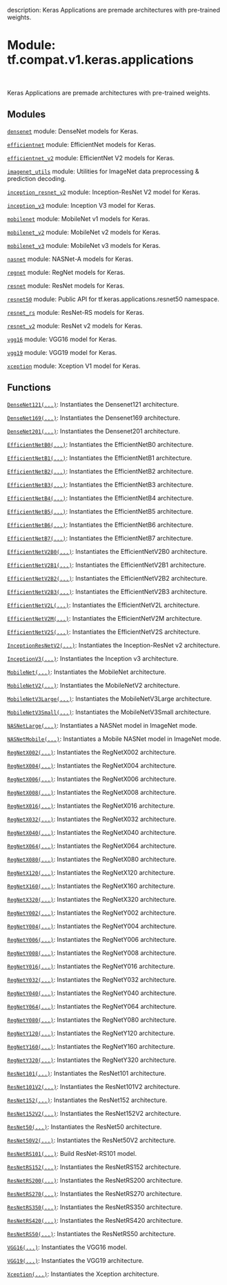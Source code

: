 description: Keras Applications are premade architectures with pre-trained weights.

<div itemscope itemtype="http://developers.google.com/ReferenceObject">
<meta itemprop="name" content="tf.compat.v1.keras.applications" />
<meta itemprop="path" content="Stable" />
</div>

# Module: tf.compat.v1.keras.applications

<!-- Insert buttons and diff -->

<table class="tfo-notebook-buttons tfo-api nocontent" align="left">

</table>



Keras Applications are premade architectures with pre-trained weights.



## Modules

[`densenet`](../../../../tf/compat/v1/keras/applications/densenet.md) module: DenseNet models for Keras.

[`efficientnet`](../../../../tf/compat/v1/keras/applications/efficientnet.md) module: EfficientNet models for Keras.

[`efficientnet_v2`](../../../../tf/compat/v1/keras/applications/efficientnet_v2.md) module: EfficientNet V2 models for Keras.

[`imagenet_utils`](../../../../tf/compat/v1/keras/applications/imagenet_utils.md) module: Utilities for ImageNet data preprocessing & prediction decoding.

[`inception_resnet_v2`](../../../../tf/compat/v1/keras/applications/inception_resnet_v2.md) module: Inception-ResNet V2 model for Keras.

[`inception_v3`](../../../../tf/compat/v1/keras/applications/inception_v3.md) module: Inception V3 model for Keras.

[`mobilenet`](../../../../tf/compat/v1/keras/applications/mobilenet.md) module: MobileNet v1 models for Keras.

[`mobilenet_v2`](../../../../tf/compat/v1/keras/applications/mobilenet_v2.md) module: MobileNet v2 models for Keras.

[`mobilenet_v3`](../../../../tf/compat/v1/keras/applications/mobilenet_v3.md) module: MobileNet v3 models for Keras.

[`nasnet`](../../../../tf/compat/v1/keras/applications/nasnet.md) module: NASNet-A models for Keras.

[`regnet`](../../../../tf/compat/v1/keras/applications/regnet.md) module: RegNet models for Keras.

[`resnet`](../../../../tf/compat/v1/keras/applications/resnet.md) module: ResNet models for Keras.

[`resnet50`](../../../../tf/compat/v1/keras/applications/resnet50.md) module: Public API for tf.keras.applications.resnet50 namespace.

[`resnet_rs`](../../../../tf/compat/v1/keras/applications/resnet_rs.md) module: ResNet-RS models for Keras.

[`resnet_v2`](../../../../tf/compat/v1/keras/applications/resnet_v2.md) module: ResNet v2 models for Keras.

[`vgg16`](../../../../tf/compat/v1/keras/applications/vgg16.md) module: VGG16 model for Keras.

[`vgg19`](../../../../tf/compat/v1/keras/applications/vgg19.md) module: VGG19 model for Keras.

[`xception`](../../../../tf/compat/v1/keras/applications/xception.md) module: Xception V1 model for Keras.

## Functions

[`DenseNet121(...)`](../../../../tf/keras/applications/densenet/DenseNet121.md): Instantiates the Densenet121 architecture.

[`DenseNet169(...)`](../../../../tf/keras/applications/densenet/DenseNet169.md): Instantiates the Densenet169 architecture.

[`DenseNet201(...)`](../../../../tf/keras/applications/densenet/DenseNet201.md): Instantiates the Densenet201 architecture.

[`EfficientNetB0(...)`](../../../../tf/keras/applications/efficientnet/EfficientNetB0.md): Instantiates the EfficientNetB0 architecture.

[`EfficientNetB1(...)`](../../../../tf/keras/applications/efficientnet/EfficientNetB1.md): Instantiates the EfficientNetB1 architecture.

[`EfficientNetB2(...)`](../../../../tf/keras/applications/efficientnet/EfficientNetB2.md): Instantiates the EfficientNetB2 architecture.

[`EfficientNetB3(...)`](../../../../tf/keras/applications/efficientnet/EfficientNetB3.md): Instantiates the EfficientNetB3 architecture.

[`EfficientNetB4(...)`](../../../../tf/keras/applications/efficientnet/EfficientNetB4.md): Instantiates the EfficientNetB4 architecture.

[`EfficientNetB5(...)`](../../../../tf/keras/applications/efficientnet/EfficientNetB5.md): Instantiates the EfficientNetB5 architecture.

[`EfficientNetB6(...)`](../../../../tf/keras/applications/efficientnet/EfficientNetB6.md): Instantiates the EfficientNetB6 architecture.

[`EfficientNetB7(...)`](../../../../tf/keras/applications/efficientnet/EfficientNetB7.md): Instantiates the EfficientNetB7 architecture.

[`EfficientNetV2B0(...)`](../../../../tf/keras/applications/efficientnet_v2/EfficientNetV2B0.md): Instantiates the EfficientNetV2B0 architecture.

[`EfficientNetV2B1(...)`](../../../../tf/keras/applications/efficientnet_v2/EfficientNetV2B1.md): Instantiates the EfficientNetV2B1 architecture.

[`EfficientNetV2B2(...)`](../../../../tf/keras/applications/efficientnet_v2/EfficientNetV2B2.md): Instantiates the EfficientNetV2B2 architecture.

[`EfficientNetV2B3(...)`](../../../../tf/keras/applications/efficientnet_v2/EfficientNetV2B3.md): Instantiates the EfficientNetV2B3 architecture.

[`EfficientNetV2L(...)`](../../../../tf/keras/applications/efficientnet_v2/EfficientNetV2L.md): Instantiates the EfficientNetV2L architecture.

[`EfficientNetV2M(...)`](../../../../tf/keras/applications/efficientnet_v2/EfficientNetV2M.md): Instantiates the EfficientNetV2M architecture.

[`EfficientNetV2S(...)`](../../../../tf/keras/applications/efficientnet_v2/EfficientNetV2S.md): Instantiates the EfficientNetV2S architecture.

[`InceptionResNetV2(...)`](../../../../tf/keras/applications/inception_resnet_v2/InceptionResNetV2.md): Instantiates the Inception-ResNet v2 architecture.

[`InceptionV3(...)`](../../../../tf/keras/applications/inception_v3/InceptionV3.md): Instantiates the Inception v3 architecture.

[`MobileNet(...)`](../../../../tf/keras/applications/mobilenet/MobileNet.md): Instantiates the MobileNet architecture.

[`MobileNetV2(...)`](../../../../tf/keras/applications/mobilenet_v2/MobileNetV2.md): Instantiates the MobileNetV2 architecture.

[`MobileNetV3Large(...)`](../../../../tf/keras/applications/MobileNetV3Large.md): Instantiates the MobileNetV3Large architecture.

[`MobileNetV3Small(...)`](../../../../tf/keras/applications/MobileNetV3Small.md): Instantiates the MobileNetV3Small architecture.

[`NASNetLarge(...)`](../../../../tf/keras/applications/nasnet/NASNetLarge.md): Instantiates a NASNet model in ImageNet mode.

[`NASNetMobile(...)`](../../../../tf/keras/applications/nasnet/NASNetMobile.md): Instantiates a Mobile NASNet model in ImageNet mode.

[`RegNetX002(...)`](../../../../tf/keras/applications/regnet/RegNetX002.md): Instantiates the RegNetX002 architecture.

[`RegNetX004(...)`](../../../../tf/keras/applications/regnet/RegNetX004.md): Instantiates the RegNetX004 architecture.

[`RegNetX006(...)`](../../../../tf/keras/applications/regnet/RegNetX006.md): Instantiates the RegNetX006 architecture.

[`RegNetX008(...)`](../../../../tf/keras/applications/regnet/RegNetX008.md): Instantiates the RegNetX008 architecture.

[`RegNetX016(...)`](../../../../tf/keras/applications/regnet/RegNetX016.md): Instantiates the RegNetX016 architecture.

[`RegNetX032(...)`](../../../../tf/keras/applications/regnet/RegNetX032.md): Instantiates the RegNetX032 architecture.

[`RegNetX040(...)`](../../../../tf/keras/applications/regnet/RegNetX040.md): Instantiates the RegNetX040 architecture.

[`RegNetX064(...)`](../../../../tf/keras/applications/regnet/RegNetX064.md): Instantiates the RegNetX064 architecture.

[`RegNetX080(...)`](../../../../tf/keras/applications/regnet/RegNetX080.md): Instantiates the RegNetX080 architecture.

[`RegNetX120(...)`](../../../../tf/keras/applications/regnet/RegNetX120.md): Instantiates the RegNetX120 architecture.

[`RegNetX160(...)`](../../../../tf/keras/applications/regnet/RegNetX160.md): Instantiates the RegNetX160 architecture.

[`RegNetX320(...)`](../../../../tf/keras/applications/regnet/RegNetX320.md): Instantiates the RegNetX320 architecture.

[`RegNetY002(...)`](../../../../tf/keras/applications/regnet/RegNetY002.md): Instantiates the RegNetY002 architecture.

[`RegNetY004(...)`](../../../../tf/keras/applications/regnet/RegNetY004.md): Instantiates the RegNetY004 architecture.

[`RegNetY006(...)`](../../../../tf/keras/applications/regnet/RegNetY006.md): Instantiates the RegNetY006 architecture.

[`RegNetY008(...)`](../../../../tf/keras/applications/regnet/RegNetY008.md): Instantiates the RegNetY008 architecture.

[`RegNetY016(...)`](../../../../tf/keras/applications/regnet/RegNetY016.md): Instantiates the RegNetY016 architecture.

[`RegNetY032(...)`](../../../../tf/keras/applications/regnet/RegNetY032.md): Instantiates the RegNetY032 architecture.

[`RegNetY040(...)`](../../../../tf/keras/applications/regnet/RegNetY040.md): Instantiates the RegNetY040 architecture.

[`RegNetY064(...)`](../../../../tf/keras/applications/regnet/RegNetY064.md): Instantiates the RegNetY064 architecture.

[`RegNetY080(...)`](../../../../tf/keras/applications/regnet/RegNetY080.md): Instantiates the RegNetY080 architecture.

[`RegNetY120(...)`](../../../../tf/keras/applications/regnet/RegNetY120.md): Instantiates the RegNetY120 architecture.

[`RegNetY160(...)`](../../../../tf/keras/applications/regnet/RegNetY160.md): Instantiates the RegNetY160 architecture.

[`RegNetY320(...)`](../../../../tf/keras/applications/regnet/RegNetY320.md): Instantiates the RegNetY320 architecture.

[`ResNet101(...)`](../../../../tf/keras/applications/resnet/ResNet101.md): Instantiates the ResNet101 architecture.

[`ResNet101V2(...)`](../../../../tf/keras/applications/resnet_v2/ResNet101V2.md): Instantiates the ResNet101V2 architecture.

[`ResNet152(...)`](../../../../tf/keras/applications/resnet/ResNet152.md): Instantiates the ResNet152 architecture.

[`ResNet152V2(...)`](../../../../tf/keras/applications/resnet_v2/ResNet152V2.md): Instantiates the ResNet152V2 architecture.

[`ResNet50(...)`](../../../../tf/keras/applications/resnet50/ResNet50.md): Instantiates the ResNet50 architecture.

[`ResNet50V2(...)`](../../../../tf/keras/applications/resnet_v2/ResNet50V2.md): Instantiates the ResNet50V2 architecture.

[`ResNetRS101(...)`](../../../../tf/keras/applications/resnet_rs/ResNetRS101.md): Build ResNet-RS101 model.

[`ResNetRS152(...)`](../../../../tf/keras/applications/resnet_rs/ResNetRS152.md): Instantiates the ResNetRS152 architecture.

[`ResNetRS200(...)`](../../../../tf/keras/applications/resnet_rs/ResNetRS200.md): Instantiates the ResNetRS200 architecture.

[`ResNetRS270(...)`](../../../../tf/keras/applications/resnet_rs/ResNetRS270.md): Instantiates the ResNetRS270 architecture.

[`ResNetRS350(...)`](../../../../tf/keras/applications/resnet_rs/ResNetRS350.md): Instantiates the ResNetRS350 architecture.

[`ResNetRS420(...)`](../../../../tf/keras/applications/resnet_rs/ResNetRS420.md): Instantiates the ResNetRS420 architecture.

[`ResNetRS50(...)`](../../../../tf/keras/applications/resnet_rs/ResNetRS50.md): Instantiates the ResNetRS50 architecture.

[`VGG16(...)`](../../../../tf/keras/applications/vgg16/VGG16.md): Instantiates the VGG16 model.

[`VGG19(...)`](../../../../tf/keras/applications/vgg19/VGG19.md): Instantiates the VGG19 architecture.

[`Xception(...)`](../../../../tf/keras/applications/xception/Xception.md): Instantiates the Xception architecture.

